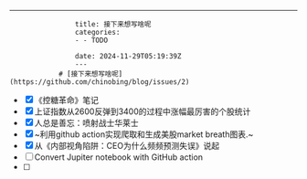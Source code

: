 ---
                    title: 接下来想写啥呢
                    categories:
                    - - TODO

                    date: 2024-11-29T05:19:39Z
                    ---
                # [接下来想写啥呢](https://github.com/chinobing/blog/issues/2)

- [x] 《控糖革命》笔记
- [x] 上证指数从2600反弹到3400的过程中涨幅最厉害的个股统计
- [x] 人总是善忘：喷射战士华莱士
- [x] ~利用github action实现爬取和生成美股market breath图表.~
- [x] 从《内部视角陷阱：CEO为什么频频预测失误》说起
- [ ] Convert Jupiter notebook with GitHub action
- [ ] 